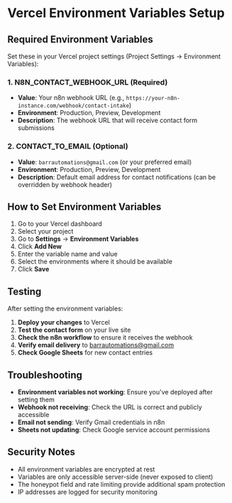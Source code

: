# Vercel Environment Variables Setup

## Required Environment Variables

Set these in your Vercel project settings (Project Settings → Environment Variables):

### 1. N8N_CONTACT_WEBHOOK_URL (Required)
- **Value**: Your n8n webhook URL (e.g., `https://your-n8n-instance.com/webhook/contact-intake`)
- **Environment**: Production, Preview, Development
- **Description**: The webhook URL that will receive contact form submissions

### 2. CONTACT_TO_EMAIL (Optional)
- **Value**: `barrautomations@gmail.com` (or your preferred email)
- **Environment**: Production, Preview, Development
- **Description**: Default email address for contact notifications (can be overridden by webhook header)

## How to Set Environment Variables

1. Go to your Vercel dashboard
2. Select your project
3. Go to **Settings** → **Environment Variables**
4. Click **Add New**
5. Enter the variable name and value
6. Select the environments where it should be available
7. Click **Save**

## Testing

After setting the environment variables:

1. **Deploy your changes** to Vercel
2. **Test the contact form** on your live site
3. **Check the n8n workflow** to ensure it receives the webhook
4. **Verify email delivery** to barrautomations@gmail.com
5. **Check Google Sheets** for new contact entries

## Troubleshooting

- **Environment variables not working**: Ensure you've deployed after setting them
- **Webhook not receiving**: Check the URL is correct and publicly accessible
- **Email not sending**: Verify Gmail credentials in n8n
- **Sheets not updating**: Check Google service account permissions

## Security Notes

- All environment variables are encrypted at rest
- Variables are only accessible server-side (never exposed to client)
- The honeypot field and rate limiting provide additional spam protection
- IP addresses are logged for security monitoring
